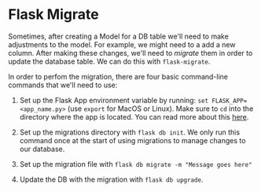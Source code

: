 # Flask Migrate

Sometimes, after creating a Model for a DB table we'll need to make adjustments to the model. For example, we might need to a add a new column. After making these changes, we'll need to *migrate* them in order to update the database table. We can do this with `flask-migrate`.

In order to perfom the migration, there are four basic command-line commands that we'll need to use:

1. Set up the Flask App environment variable by running: `set FLASK_APP=<app_name.py>` (use `export` for MacOS or Linux). Make sure to `cd` into the directory where the app is located. You can read more about this [here](http://flask.pocoo.org/docs/0.12/cli/).

1. Set up the migrations directory with `flask db init`. We only run this command once at the start of using migrations to manage changes to our database.

1. Set up the migration file with `flask db migrate -m "Message goes here"`

1. Update the DB with the migration with `flask db upgrade`.
